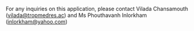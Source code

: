 For any inquiries on this application, please contact Vilada Chansamouth (vilada@tropmedres.ac) and Ms Phouthavanh Inlorkham (inlorkham@yahoo.com)